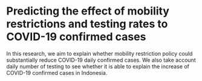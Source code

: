 # Predicting the effect of mobility restrictions and testing rates to COVID-19 confirmed cases

In this research, we aim to explain whether mobility restriction policy could substantially reduce COVID-19 daily confirmed cases. We also take account daily number of testing to see whether it is able to explain the increase of COVID-19 confirmed cases in Indonesia.

